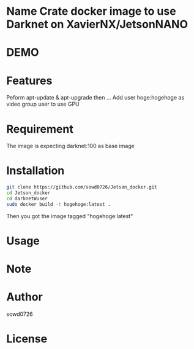 # Name Crate docker image to use Darknet on XavierNX/JetsonNANO
# DEMO
# Features
Peform apt-update & apt-upgrade then ...
Add user hoge:hogehoge as video group user to use GPU
# Requirement
The image is expecting darknet:100 as base image
# Installation

```bash
git clone https://github.com/sowd0726/Jetson_docker.git
cd Jetson_docker
cd darknetWuser
sudo docker build -t hogehoge:latest .
```

Then you got the image tagged "hogehoge:latest"
# Usage

# Note

# Author
sowd0726 

# License

 

